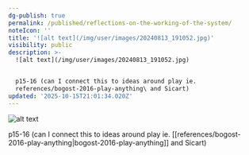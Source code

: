 ```yaml
---
dg-publish: true
permalink: /published/reflections-on-the-working-of-the-system/
noteIcon: ''
title: '![alt text](/img/user/images/20240813_191052.jpg)'
visibility: public
description: >-
  ![alt text](/img/user/images/20240813_191052.jpg)


  p15-16 (can I connect this to ideas around play ie.
  references/bogost-2016-play-anything\ and Sicart)
updated: '2025-10-15T21:01:34.020Z'
---
```



![alt text](/img/user/images/20240813_191052.jpg)

p15-16 (can I connect this to ideas around play ie. [[references/bogost-2016-play-anything\|bogost-2016-play-anything]] and Sicart)
